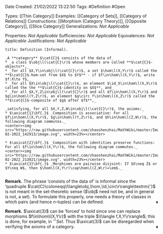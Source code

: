<br />
<br />

Date Created: 21/02/2022 13:22:50
Tags: #Definition #Open 

Types: [[Thin Category]]
Examples: [[Category of Sets]], [[Category of Relations]]
Constructions: [[Morphism (Category Theory)]], [[Opposite Category]], [[Slice Category]]
Generalizations: _Not Applicable_

Properties: _Not Applicable_
Sufficiencies: _Not Applicable_
Equivalences: _Not Applicable_
Justifications: _Not Applicable_

``` ad-Definition
title: Definition (Informal).

_A **category** $\cat{C}$ consists of the data of_
* _a class $\obj\l(\cat{C}\r)$ whose members are called **$\cat{C}$-objects**,_
* _for all $X,Y\in\obj\l(\cat{C}\r)$, a set $\hom\l(X,Y\r)$ called the **$\cat{C}$-hom-set from $X$ to $Y$** - if $f\in\hom\l(X,Y\r)$, write $f:X\to Y$,_
* _for all $X\in\obj\l(\cat{C}\r)$, an element $\id_X\in\hom\l(X,X\r)$ called the the **$\cat{C}$-identity on $X$**, and_
* _for all $X,Y,Z\in\obj\l(\cat{C}\r)$ and all $f\in\hom\l(X,Y\r)$ and $g\in\hom\l(Y,Z\r)$, an element $g\circ f\in\hom\l(X,Z\r)$ called the **$\cat{C}$-composite of $g$ after $f$**,_

_satisfying, for all $X,Y,Z,W\in\obj\l(\cat{C}\r)$, the axioms:_
* $\axicat{1}\bf{.}$ _Composition is associative: For all $f\in\hom\l(X,Y\r)$, $g\in\hom\l(Y,Z\r)$, and $h\in\hom\l(Z,W\r)$, the following diagram commutes._
<center><img src="https://raw.githubusercontent.com/zhaoshenzhai/MathWiki/master/Images/21-02-2022_142913/image.svg", width=23%></center>

* $\axicat{2}\bf{.}$ _Composition with identities preserve functions: For all $f\in\hom\l(X,Y\r)$, the following diagram commutes._
<center><img src="https://raw.githubusercontent.com/zhaoshenzhai/MathWiki/master/Images/09-02-2022_213021/image.svg", width=23%></center>
* $\axicat{3}\bf{.}$ _Morphisms are pairwise disjoint: If $X\neq Z$ or $Y\neq W$, then $\hom\l(X,Y\r)\cap\hom\l(Z,W\r)=\em$._


```

**Remark.** The phrase $\textrm{`}$consists of the data of$\textrm{'}$ is informal since the $\textrm{`}$quadruple $\cat{C}\coloneqq\l\langle\obj,\hom,\id,\circ\r\rangle\textrm{'}$ is not meant in the set-theoretic sense ($\obj$ need not be, and in general is not, a set). To formulate this properly, one needs a theory of classes in which pairs (and hence $n$-tuples) can be defined.<span style="float:right;">$\blacklozenge$</span>

**Remark.** $\axicat{3}$ can be $\textrm{`}$forced$\textrm{'}$ to hold since one can replace morphisms $f\in\hom\l(X,Y\r)$ with the triple $\l\langle f,X,Y\r\rangle$; this is done, for example, in $\cat{Set}$. Thus $\axicat{3}$ can be disregarded when verifying the axioms of a category.<span style="float:right;">$\blacklozenge$</span>
